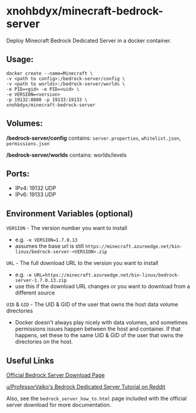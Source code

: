 # xnohbdyx/minecraft-bedrock-server

Deploy Minecraft Bedrock Dedicated Server in a docker container.

## Usage:
```
docker create --name=Minecraft \
-v <path to config>:/bedrock-server/config \
-v <path to worlds>:/bedrock-server/worlds \
-e PID=<gid> -e PID=<uid> \
-e VERSION=<version>
-p 19132:8080 -p 19133:19133 \
xnohbdyx/minecraft-bedrock-server
```

## Volumes:

**/bedrock-server/config** contains: `server.properties`, `whitelist.json`, `permissions.json`

**/bedrock-server/worlds** contains: worlds/levels

## Ports:

- IPv4: 19132 UDP
- IPv6: 19133 UDP

## Environment Variables (optional)

`VERSION` - The version number you want to install
- e.g. `-e VERSION=1.7.0.13`  
- assumes the base url is still `https://minecraft.azureedge.net/bin-linux/bedrock-server-<VERSION>.zip`

`URL` - The full download URL to the version you want to install
- e.g. `-e URL=https://minecraft.azureedge.net/bin-linux/bedrock-server-1.7.0.13.zip`
- use this if the download URL changes or you want to download from a different source

`UID` & `GID` - The UID & GID of the user that owns the host data volume directories
- Docker doesn't always play nicely with data volumes, and sometimes permissions issues happen between the host and container. If that happens, set these to the same UID & GID of the user that owns the directories on the host.

## Useful Links
[Official Bedrock Server Download Page](https://minecraft.net/en-us/download/server/bedrock/)

[u/ProfessorValko's Bedrock Dedicated Server Tutorial on Reddit](https://www.reddit.com/user/ProfessorValko/comments/9f438p/bedrock_dedicated_server_tutorial/)

Also, see the `bedrock_server_how_to.html` page included with the official server download for more documentation.
